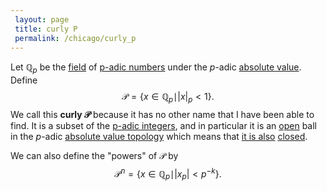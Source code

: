 ```yaml
---
 layout: page
 title: curly P
 permalink: /chicago/curly_p
---
```

Let $\mathbb Q_p$ be the [field](https://mathgloss.github.io/MathGloss/chicago/field) of [p-adic numbers](https://mathgloss.github.io/MathGloss/chicago/p-adic_field) under the $p$-adic [absolute value](https://mathgloss.github.io/MathGloss/chicago/absolute_value). Define
$$\mathcal P = \{x\in\mathbb Q_p\mid \vert x\vert _p< 1\}.$$ We call this **curly $\mathcal P$** because it has no other name that I have been able to find. It is a subset of the [p-adic integers](https://mathgloss.github.io/MathGloss/chicago/p-adic_integers), and in particular it is an [open](https://mathgloss.github.io/MathGloss/chicago/open) ball in the $p$-adic [absolute value topology](https://mathgloss.github.io/MathGloss/chicago/absolute_value_induces_a_topology) which means that [it is also](https://mathgloss.github.io/MathGloss/chicago/every_non-Archimedean_ball_is_clopen) [closed](https://mathgloss.github.io/MathGloss/chicago/closed).

We can also define the "powers" of $\mathcal P$ by $$\mathcal P^n = \{x\in\mathbb Q_p\mid \vert x_p\vert <p^{-k}\}.$$
